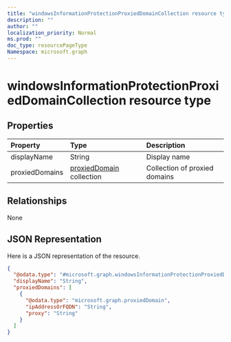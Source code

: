 ```yaml
---
title: "windowsInformationProtectionProxiedDomainCollection resource type"
description: ""
author: ""
localization_priority: Normal
ms.prod: ""
doc_type: resourcePageType
Namespace: microsoft.graph
---
```



# windowsInformationProtectionProxiedDomainCollection resource type



## Properties
|Property|Type|Description|
|:---|:---|:---|
|displayName|String|Display name|
|proxiedDomains|[proxiedDomain](../resources/proxiedDomain.md) collection|Collection of proxied domains|

## Relationships
None

## JSON Representation
Here is a JSON representation of the resource.
<!-- {
  "blockType": "resource",
  "@odata.type": "microsoft.graph.windowsInformationProtectionProxiedDomainCollection"
}
-->
``` json
{
  "@odata.type": "#microsoft.graph.windowsInformationProtectionProxiedDomainCollection",
  "displayName": "String",
  "proxiedDomains": [
    {
      "@odata.type": "microsoft.graph.proxiedDomain",
      "ipAddressOrFQDN": "String",
      "proxy": "String"
    }
  ]
}
```

